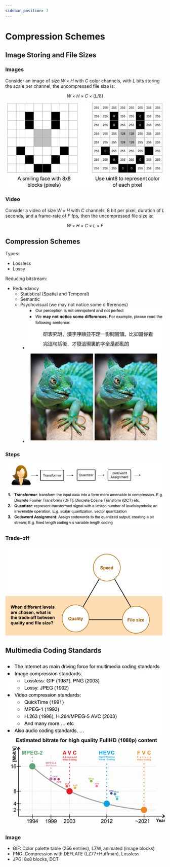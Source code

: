 ```yaml
---
sidebar_position: 3
---
```


# Compression Schemes

## Image Storing and File Sizes

### Images

Consider an image of size $W\times H$ with $C$ color channels, with $L$ bits storing the scale per channel, the uncompressed file size is:

$$W\times H\times C\times (L/8)$$

![](./comp_schemes/image.png)

### Video

Consider a video of size $W\times H$ with $C$ channels, 8 bit per pixel, duration of $L$ seconds, and a frame-rate of $F$ fps, then the uncompressed file size is:

$$W\times H\times C\times L\times F$$

## Compression Schemes

Types:
* Lossless
* Lossy

Reducing bitstream:
* Redundancy
  * Statistical (Spatial and Temporal)
  * Semantic
  * Psychovisual (we may not notice some differences)
    * ![alt text](./comp_schemes/image-4.png)
    * ![alt text](./comp_schemes/image-5.png)

### Steps
![alt text](./comp_schemes/image-6.png)

### Trade-off

![alt text](./comp_schemes/image-9.png)

## Multimedia Coding Standards

![alt text](./comp_schemes/image-2.png)
![alt text](./comp_schemes/image-3.png)

### Image

* GIF: Color palette table (256 entries), LZW, animated (image blocks)
* PNG: Compression with DEFLATE (LZ77+Huffman), Lossless
* JPG: 8x8 blocks, DCT